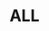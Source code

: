 ---
pid: ws56
title: ALL
location_transcription: Each of the Squares
coordinates: "[-75.152342329954, 39.94682531732]"
zipcode: '19123'
gen_neighborhood: North Philadelphia
neighborhood: Northern Liberties,Loft District
outside_phl: 
age: '48'
age_range: 40-49
instagram: 
image_file_name: ws_56.jpg
proposal_transcription: Giant open arms wind mill w/ arms + hands evoking different
  sexes, races, etc. .
topic: Inclusivity,Unity,Race Ethnicity
topic_summary: 0, 0, 0, 0
type: Other No Form
keywords_other: 
credit: Lane Helman
image_labels: 
twitter: 
facebook: 
permalink: "/monuments/ws56/"
layout: item-page
---